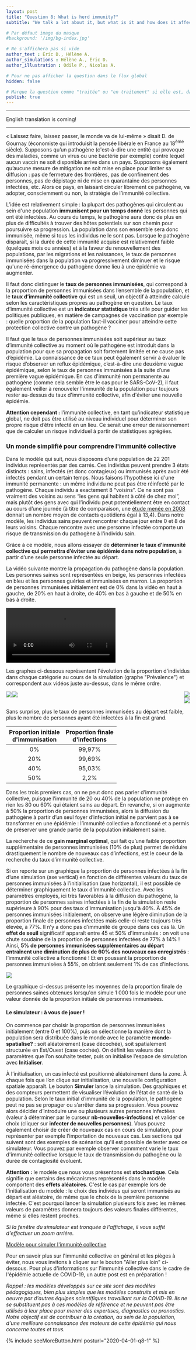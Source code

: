 ```yaml
---
layout: post
title: "Question 8: What is herd immunity?"
subtitle: "We talk a lot about it, but what is it and how does it affect us all?"

# Par défaut image du masque
#background: '/img/bg-index.jpg'

# Ne s'affichera pas si vide
author_text : Éric D., Hélène A.
author_simulations : Hélène A., Éric D.
author_illustration : Odile P., Nicolas A.

# Pour ne pas afficher la question dans le flux global
hidden: false

# Marque la question comme "traitée" ou "en traitement" si elle est, dans cette ordre, publiée ou non
publish: true
---
```


---
English translation is coming!

---

« Laissez faire, laissez passer, le monde va de lui-même » disait D. de Gournay (économiste qui introduisit la pensée libérale en France au 18<sup>ème</sup> siècle). Supposons qu’un pathogène (c'est-à-dire une entité qui provoque des maladies, comme un virus ou une bactérie par exemple) contre lequel aucun vaccin ne soit disponible arrive dans un pays. Supposons également qu’aucune mesure de mitigation ne soit mise en place pour limiter sa diffusion : pas de fermeture des frontières, pas de confinement des personnes, pas de dépistage ni de mise en quarantaine des personnes infectées, etc. Alors ce pays, en laissant circuler librement ce pathogène, va adopter, consciemment ou non, la stratégie de l’immunité collective.

L’idée est relativement simple : la plupart des pathogènes qui circulent au sein d'une population **immunisent pour un temps donné** les personnes qui ont été infectées. Au cours du temps, le pathogène aura donc de plus en plus de difficultés à trouver des hôtes potentiels sur son chemin pour poursuivre sa progression. La population dans son ensemble sera donc immunisée, même si tous les individus ne le sont pas. Lorsque le pathogène disparaît, si la durée de cette immunité acquise est relativement faible (quelques mois ou années) et à la faveur du renouvellement des populations, par les migrations et les naissances, le taux de personnes immunisées dans la population va progressivement diminuer et le risque qu'une ré-émergence du pathogène donne lieu à une épidémie va augmenter.

Il faut donc distinguer le **taux de personnes immunisées**, qui correspond à la proportion de personnes immunisées dans l’ensemble de la population, et le **taux d’immunité collective** qui est un seuil, un objectif à atteindre calculé selon les caractéristiques propres au pathogène en question. Le taux d’immunité collective est un **indicateur statistique** très utile pour guider les politiques publiques, en matière de campagnes de vaccination par exemple : quelle proportion de la population faut-il vacciner pour atteindre cette protection collective contre un pathogène ?

Il faut que le taux de personnes immunisées soit supérieur au taux d’immunité collective au moment où le pathogène est introduit dans la population pour que sa propagation soit fortement limitée et ne cause pas d’épidémie. La connaissance de ce taux peut également servir à évaluer le risque d’observer un reflux épidémique, c’est-à-dire une deuxième vague épidémique, selon le taux de personnes immunisées à la suite d’une première vague épidémique.
En cas d'immunité non permanente au pathogène (comme cela semble être le cas pour le SARS-CoV-2), il faut également veiller à renouveler l'immunité de la population pour toujours rester au-dessus du taux d'immunité collective, afin d'éviter une nouvelle épidémie.

**Attention cependant :** l’immunité collective, en tant qu’indicateur statistique global, ne doit pas être utilisé au niveau individuel pour déterminer son propre risque d’être infecté en un lieu. Ce serait une erreur de raisonnement que de calculer un risque individuel à partir de statistiques agrégées.




### Un monde simplifié pour comprendre l'immunité collective

Dans le modèle qui suit, nous disposons d’une population de 22 201 individus représentés par des carrés. Ces individus peuvent prendre 3 états distincts : sains, infectés (et donc contagieux) ou immunisés après avoir été infectés pendant un certain temps. Nous faisons l'hypothèse ici d'une immunité permanente : un même individu ne peut pas être réinfecté par le pathogène. Chaque individu a exactement 8 “voisins”. Ce ne sont pas vraiment des voisins au sens “les gens qui habitent à côté de chez moi”, mais plutôt des gens avec qui l’individu peut potentiellement être en contact au cours d’une journée (à titre de comparaison, une [étude menée en 2008](https://journals.plos.org/plosmedicine/article?id=10.1371/journal.pmed.0050074) donnait un nombre moyen de contacts quotidiens égal à 13,4). Dans notre modèle, les individus sains peuvent rencontrer chaque jour entre 0 et 8 de leurs voisins. Chaque rencontre avec une personne infectée comporte un risque de transmission du pathogène à l'individu sain.

Grâce à ce modèle, nous allons essayer de **déterminer le taux d’immunité collective qui permettra d’éviter une épidémie dans notre population**, à partir d’une seule personne infectée au départ.

La vidéo suivante montre la propagation du pathogène dans la population. Les personnes saines sont représentées en beige, les personnes infectées en bleu et les personnes guéries et immunisées en marron. La proportion de personnes immunisées initialement est de 0% dans la vidéo en haut à gauche, de 20% en haut à droite, de 40% en bas à gauche et de 50% en bas à droite.

<video controls loop autoplay class="small-size">
  <source src="/img/posts/Q8-simu.webm" type="video/webm">
</video>

Les graphes ci-dessous représentent l'évolution de la proportion d'individus dans chaque catégorie au cours de la simulation (graphe "Prévalence") et correspondent aux vidéos juste au-dessus, dans le même ordre.

<img src="/img/posts/Q8-simu0-en.png" class="half-size" style="float:left;">
<img src="/img/posts/Q8-simu20-en.png" class="half-size" style="float:right;">

<img src="/img/posts/Q8-simu40-en.png" class="half-size" style="float:left;">
<img src="/img/posts/Q8-simu50-en.png" class="half-size" style="float:right; clear: right;">

<div style="clear: both"></div>

Sans surprise, plus le taux de personnes immunisées au départ est faible, plus le nombre de personnes ayant été infectées à la fin est grand.

| Proportion initiale<br>d'immunisation | Proportion finale<br>d'infections |
|:-------------------------------------:|:---------------------------------:|
|                   0%                  |               99,97%               |
|                  20%                  |               99,69%               |
|                  40%                  |               95,03%               |
|                  50%                  |                2,2%               |

Dans les trois premiers cas, on ne peut donc pas parler d’immunité collective, puisque l’immunité de 20 ou 40% de la population ne protège en rien les 80 ou 60% qui étaient sains au départ. En revanche, si on augmente à 50% la proportion de personnes immunisées, alors la diffusion du pathogène à partir d’un seul foyer d’infection initial ne parvient pas à se transformer en une épidémie : l’immunité collective a fonctionné et a permis de préserver une grande partie de la population initialement saine.

La recherche de ce **gain marginal optimal**, qui fait qu’une faible proportion supplémentaire de personnes immunisées (10% de plus) permet de réduire drastiquement le nombre de nouveaux cas d’infections, est le coeur de la recherche du taux d’immunité collective.

Si on reporte sur un graphique la proportion de personnes infectées à la fin d’une simulation (axe vertical) en fonction de différentes valeurs du taux de personnes immunisées à l’initialisation (axe horizontal), il est possible de déterminer graphiquement le taux d’immunité collective. Avec les paramètres employés, ici très favorables à la diffusion du pathogène, la proportion de personnes saines infectées à la fin de la simulation reste supérieure à 90% pour des taux d'immunisation jusqu'à 40%. À 45% de personnes immunisées initialement, on observe une légère diminution de la proportion finale de personnes infectées mais celle-ci reste toujours très élevée, à 77%. Il n’y a donc pas d’immunité de groupe dans ces cas là. Un **effet de seuil** significatif apparaît entre 45 et 50% d'immunisés : on voit une chute soudaine de la proportion de personnes infectées de 77% à 14% ! Ainsi, **5% de personnes immunisées supplémentaires au départ entraînent une diminution de plus de 60% des nouveaux cas enregistrés** : l’immunité collective a fonctionné ! Et en poussant la proportion de personnes immunisées à 55%, on obtient seulement 1% de cas d'infections.

<img src="/img/posts/Q8-tauxImmuniteCollective-en.png" class="half-size">

Le graphique ci-dessus présente les moyennes de la proportion finale de personnes saines obtenues lorsqu'on simule 1 000 fois le modèle pour une valeur donnée de la proportion initiale de personnes immunisées.


#### Le simulateur : à vous de jouer !

On commence par choisir la proportion de personnes immunisées initialement (entre 0 et 100%), puis on sélectionne la manière dont la population sera distribuée dans le monde avec le paramètre **monde-spatialise?** : soit aléatoirement (case décochée), soit spatialement structurée en Est/Ouest (case cochée). On définit les valeurs des paramètres que l’on souhaite tester, puis on initialise l’espace de simulation avec **Initialiser**.

À l’initialisation, un cas infecté est positionné aléatoirement dans la zone. À chaque fois que l’on clique sur initialisation, une nouvelle configuration spatiale apparaît. Le bouton **Simuler** lance la simulation. Des graphiques et des compteurs permettent de visualiser l’évolution de l’état de santé de la population. Selon le taux initial d’immunité de la population, le pathogène peut ne pas se propager ou s’arrêter dans sa progression. Vous pouvez alors décider d’introduire une ou plusieurs autres personnes infectées (valeur à déterminer par le curseur **nb-nouvelles-infections**) et valider ce choix (cliquer sur **infecter de nouvelles personnes**). Vous pouvez également choisir de créer de nouveaux cas en cours de simulation, pour représenter par exemple l’importation de nouveaux cas. Les sections qui suivent sont des exemples de scénarios qu'il est possible de tester avec ce simulateur. Vous pouvez par exemple observer commment varie le taux d'immunité collective lorsque le taux de transmission du pathogène ou la durée de contagiosité évoluent.

**Attention :** le modèle que nous vous présentons est **stochastique**. Cela signifie que certains des mécanismes représentés dans le modèle comportent des **effets aléatoires**. C'est le cas par exemple lors de l'initialisation du modèle : le choix des individus qui seront immunisés au départ est aléatoire, de même que le choix de la première personne infectée. C'est pourquoi lancer la simulation plusieurs fois avec les mêmes valeurs de paramètres donnera toujours des valeurs finales différentes, même si elles restent proches.

*Si la fenêtre du simulateur est tronquée à l'affichage, il vous suffit d'effectuer un zoom arrière.*

<a href="#" class="btn btn-primary" 
onclick="loadIframeSimulator(800, this); return false;">Modèle pour simuler l'immunité collective</a>
<div class="iframeContainer"></div>


Pour en savoir plus sur l'immunité collective en général et les pièges à éviter, nous vous invitons à cliquer sur le bouton "Aller plus loin" ci-dessous. Pour plus d'informations sur l'immunité collective dans le cadre de l'épidémie actuelle de COVID-19, un autre post est en préparation !


*Rappel : les modèles développés sur ce site sont des modèles pédagogiques, bien plus simples que les modèles construits et mis en oeuvre par d'autres équipes scientifiques travaillant sur la COVID-19. Ils ne se substituent pas à ces modèles de référence et ne peuvent pas être utilisés à leur place pour mener des expertises, diagnostics ou pronostics. Notre objectif est de contribuer à la création, au sein de la population, d'une meilleure connaissance des moteurs de cette épidémie qui nous concerne toutes et tous.*

{% include seeMoreButton.html posturl="2020-04-01-q8-1" %}
